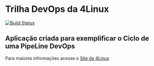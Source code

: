 # Trilha DevOps da 4Linux

<!-- Altere a Flag abaixo com sua URL do Travis -->
[![Build Status](https://travis-ci.org/nanolima/DevOpsLab-HelloWorld.svg?branch=master)](https://travis-ci.org/nanolima/DevOpsLab-HelloWorld)

## Aplicação criada para exemplificar o Ciclo de uma PipeLine DevOps ###


Para maiores informações acesse o [Site da 4Linux](https://www.4linux.com.br/cursos/devops)
